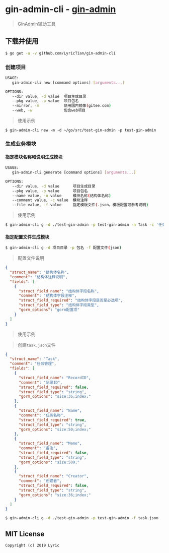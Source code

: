 # gin-admin-cli - [gin-admin](https://github.com/LyricTian/gin-admin)

> GinAdmin辅助工具

## 下载并使用

```bash
$ go get -u -v github.com/LyricTian/gin-admin-cli
```

### 创建项目

```bash
USAGE:
   gin-admin-cli new [command options] [arguments...]

OPTIONS:
   --dir value, -d value  项目生成目录
   --pkg value, -p value  项目包名
   --mirror, -m           使用国内镜像(gitee.com)
   --web, -w              包含web项目
```

> 使用示例

```
$ gin-admin-cli new -m -d ~/go/src/test-gin-admin -p test-gin-admin
```

### 生成业务模块

#### 指定模块名称和说明生成模块

```bash
USAGE:
   gin-admin-cli generate [command options] [arguments...]

OPTIONS:
   --dir value, -d value      项目生成目录
   --pkg value, -p value      项目包名
   --name value, -n value     模块名称(结构体名称)
   --comment value, -c value  模块注释
   --file value, -f value     指定模板文件(.json，模板配置可参考说明)
```

> 使用示例

```bash
$ gin-admin-cli g -d ./test-gin-admin -p test-gin-admin -n Task -c '任务管理'
```

#### 指定配置文件生成模块

```bash
$ gin-admin-cli g -d 项目目录 -p 包名 -f 配置文件(json)
```

> 配置文件说明

```json
{
  "struct_name": "结构体名称",
  "comment": "结构体注释说明",
  "fields": [
    {
      "struct_field_name": "结构体字段名称",
      "comment": "结构体字段注释",
      "struct_field_required": "结构体字段是否是必选项",
      "struct_field_type": "结构体字段类型",
      "gorm_options": "gorm配置项"
    }
  ]
}
```

> 使用示例

> 创建`task.json`文件

```json
{
  "struct_name": "Task",
  "comment": "任务管理",
  "fields": [
    {
      "struct_field_name": "RecordID",
      "comment": "记录ID",
      "struct_field_required": false,
      "struct_field_type": "string",
      "gorm_options": "size:36;index;"
    },
    {
      "struct_field_name": "Name",
      "comment": "任务名称",
      "struct_field_required": true,
      "struct_field_type": "string",
      "gorm_options": "size:50;index;"
    },
    {
      "struct_field_name": "Memo",
      "comment": "备注",
      "struct_field_required": false,
      "struct_field_type": "string",
      "gorm_options": "size:500;"
    },
    {
      "struct_field_name": "Creator",
      "comment": "创建者",
      "struct_field_required": false,
      "struct_field_type": "string",
      "gorm_options": "size:36;index;"
    }
  ]
}
```

```bash
$ gin-admin-cli g -d ./test-gin-admin -p test-gin-admin -f task.json
```

## MIT License

    Copyright (c) 2019 Lyric